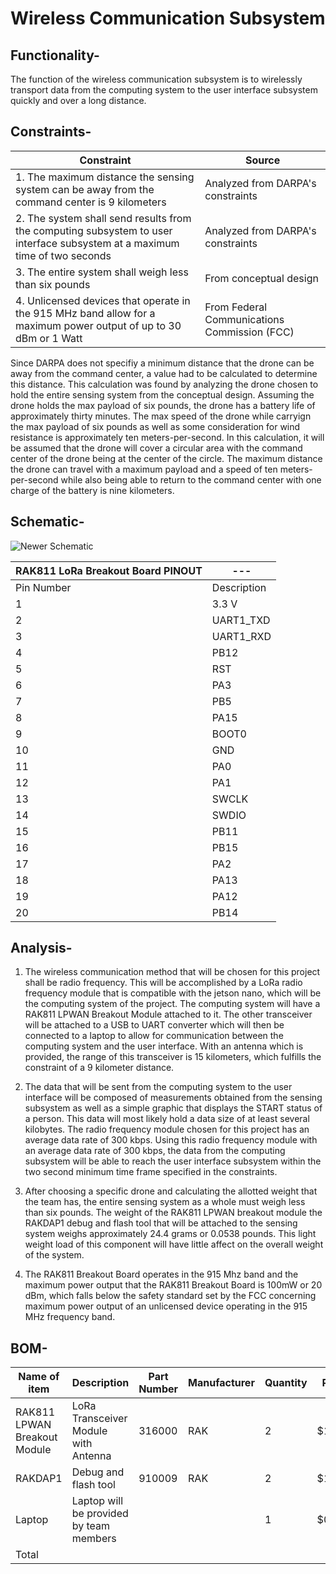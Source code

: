 # Wireless Communication Subsystem

## Functionality- 
The function of the wireless communication subsystem is to wirelessly transport data from the computing system to the user interface subsystem quickly and over a long distance. 

## Constraints- 
| Constraint | Source |
|------------|--------|
| 1. The maximum distance the sensing system can be away from the command center is 9 kilometers | Analyzed from DARPA's constraints |
| 2. The system shall send results from the computing subsystem to user interface subsystem at a maximum time of two seconds | Analyzed from DARPA's constraints |
| 3. The entire system shall weigh less than six pounds| From conceptual design |
| 4. Unlicensed devices that operate in the 915 MHz band allow for a maximum power output of up to 30 dBm or 1 Watt | From Federal Communications Commission (FCC) |

Since DARPA does not specifiy a minimum distance that the drone can be away from the command center, a value had to be calculated to determine this distance. This calculation was found by analyzing the drone chosen to hold the entire sensing system from the conceptual design. Assuming the drone holds the max payload of six pounds, the drone has a battery life of approximately thirty minutes. The max speed of the drone while carryign the max payload of six pounds as well as some consideration for wind resistance is approximately ten meters-per-second. In this calculation, it will be assumed that the drone will cover a circular area with the command center of the drone being at the center of the circle. The maximum distance the drone can travel with a maximum payload and a speed of ten meters-per-second while also being able to return to the command center with one charge of the battery is nine kilometers.

## Schematic- 

![Newer Schematic](https://github.com/Michaelwwest98/DARPA-Drone-Triage-Sensing-System/assets/123600489/93efebfa-8629-47f7-8946-5c98d0226c97)

| RAK811 LoRa Breakout Board PINOUT |---|
|-----------------------------------|---|
| Pin Number | Description |
| 1 | 3.3 V |
| 2 | UART1_TXD |
| 3 | UART1_RXD |
| 4 | PB12 |
| 5 | RST |
| 6 | PA3 |
| 7 | PB5 |
| 8 | PA15 |
| 9 | BOOT0 |
| 10 | GND |
| 11 | PA0 |
| 12 | PA1 |
| 13 | SWCLK |
| 14 | SWDIO |
| 15 | PB11 |
| 16 | PB15 |
| 17 | PA2 |
| 18 | PA13 |
| 19 | PA12 |
| 20 | PB14 |

## Analysis-
1. The wireless communication method that will be chosen for this project shall be radio frequency. This will be accomplished by a LoRa radio frequency module that is compatible with the jetson nano, which will be the computing system of the project. The computing system will have a RAK811 LPWAN Breakout Module attached to it. The other transceiver will be attached to a USB to UART converter which will then be connected to a laptop to allow for communication between the computing system and the user interface.  With an antenna which is provided, the range of this transceiver is 15 kilometers, which fulfills the constraint of a 9 kilometer distance.

2. The data that will be sent from the computing system to the user interface will be composed of measurements obtained from the sensing subsystem as well as a simple graphic that displays the START status of a person. This data will most likely hold a data size of at least several kilobytes. The radio frequency module chosen for this project has an average data rate of 300 kbps. Using this radio frequency module with an average data rate of 300 kbps,  the data from the computing subsystem will be able to reach the user interface subsystem within the two second minimum time frame specified in the constraints.

3. After choosing a specific drone and calculating the allotted weight that the team has, the entire sensing system as a whole must weigh less than six pounds. The weight of the RAK811 LPWAN breakout module the RAKDAP1 debug and flash tool that will be attached to the sensing system weighs approximately 24.4 grams or 0.0538 pounds. This light weight load of this component will have little affect on the overall weight of the system.

4. The RAK811 Breakout Board operates in the 915 Mhz band and the maximum power output that the RAK811 Breakout Board is 100mW or 20 dBm, which falls below the safety standard set by the FCC concerning maximum power output of an unlicensed device operating in the 915 MHz frequency band.

## BOM-

| Name of item | Description | Part Number | Manufacturer | Quantity | Price | Total |
|--------------|-------------|-------------|--------------|----------|-------|-------|
| RAK811 LPWAN Breakout Module  | LoRa Transceiver Module with Antenna | 316000 | RAK | 2 | $15.00 | $30.00 |
| RAKDAP1 | Debug and flash tool | 910009 | RAK | 2 | $10.00 | $20.00 |
| Laptop | Laptop will be provided by team members | | | 1 | $0 | $0 |
| Total |  |  |  |  |  | $50.00 |
